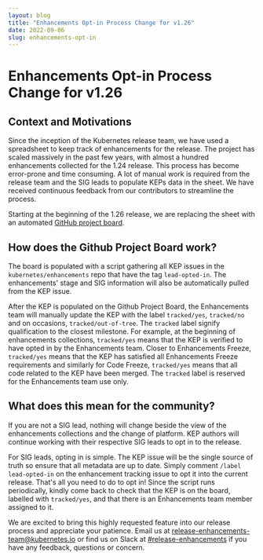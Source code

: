 ```yaml
---
layout: blog
title: "Enhancements Opt-in Process Change for v1.26"
date: 2022-09-06
slug: enhancements-opt-in
---
```


# Enhancements Opt-in Process Change for v1.26 

## Context and Motivations

Since the inception of the Kubernetes release team, we have used a spreadsheet to keep track of enhancements for the release. The project has scaled massively in the past few years, with almost a hundred enhancements collected for the 1.24 release. This process has become error-prone and time consuming. A lot of manual work is required from the release team and the SIG leads to populate KEPs data in the sheet. We have received continuous feedback from our contributors to streamline the process.

Starting at the beginning of the 1.26 release, we are replacing the sheet with an automated [GitHub project board](https://github.com/orgs/kubernetes/projects/98).

## How does the Github Project Board work?

The board is populated with a script gathering all KEP issues in the `kubernetes/enhancements` repo that have the tag `lead-opted-in`. The enhancements' stage and SIG information will also be automatically pulled from the KEP issue.

After the KEP is populated on the Github Project Board, the Enhancements team will manually update the KEP with the label `tracked/yes`, `tracked/no` and on occasions, `tracked/out-of-tree`. The `tracked` label signify qualification to the closest milestone. For example, at the beginning of enhancements collections, `tracked/yes` means that the KEP is verified to have opted in by the Enhancements team. Closer to Enhancements Freeze, `tracked/yes` means that the KEP has satisfied all Enhancements Freeze requirements and similarly for Code Freeze, `tracked/yes` means that all code related to the KEP have been merged. The `tracked` label is reserved for the Enhancements team use only.

## What does this mean for the community?

If you are not a SIG lead, nothing will change beside the view of the enhancements collections and the change of platform. KEP authors will continue working with their respective SIG leads to opt in to the release.

For SIG leads, opting in is simple. The KEP issue will be the single source of truth so ensure that all metadata are up to date. Simply comment `/label lead-opted-in` on the enhancement tracking issue to opt it into the current release. That's all you need to do to opt in! Since the script runs periodically, kindly come back to check that the KEP is on the board, labelled with `tracked/yes`, and that there is an Enhancements team member assigned to it.

We are excited to bring this highly requested feature into our release process and appreciate your patience. Email us at [release-enhancements-team@kubernetes.io](mailto:release-enhancements-team@kubernetes.io) or find us on Slack at [#release-enhancements](https://kubernetes.slack.com/archives/C02BY55KV7E) if you have any feedback, questions or concern.

